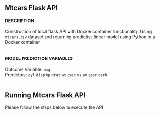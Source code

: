 ## Mtcars Flask API

#### DESCRIPTION
Construction of local flask API with Docker container functionality. Using `mtcars.csv` dataset and returning predictive linear model using Python in a Docker container  
<br/>

#### MODEL PREDICTION VARIABLES
Outcome Variable: `mpg`  
Predictors: `cyl` `disp` `hp` `drat` `wt` `qsec` `vs` `am` `gear` `carb`  
<br/> 
  
## Running Mtcars Flask API
Please follow the steps below to execute the API

